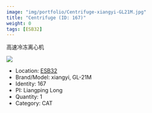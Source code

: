 ```yaml
---
image: "img/portfolio/Centrifuge-xiangyi-GL21M.jpg"
title: "Centrifuge (ID: 167)"
weight: 0
tags: [ESB32]
---
```


高速冷冻离心机

<!--more-->

![](../../img/portfolio/Centrifuge-xiangyi-GL21M.jpg)

- Location: [ESB32](../../tags/esb32)
- Brand/Model: xiangyi, GL-21M
- Identity: 167
- PI: Liangping Long
- Quantity: 1
- Category: CAT






